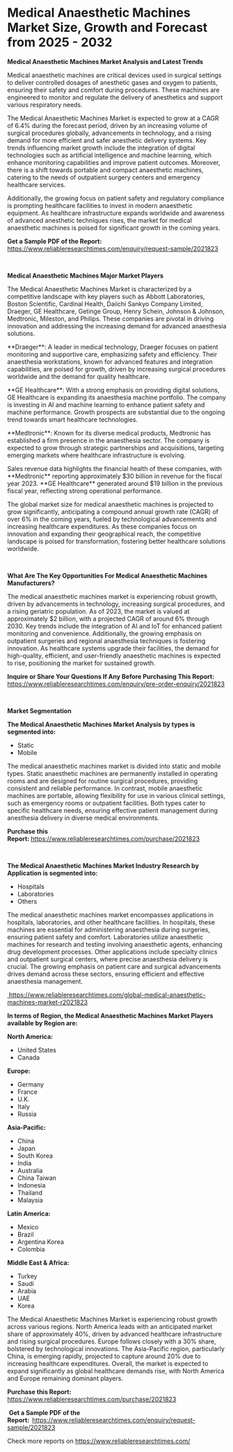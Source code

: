 <p><h1>Medical Anaesthetic Machines Market Size, Growth and Forecast from 2025 - 2032</h1></p><p><strong>Medical Anaesthetic Machines Market Analysis and Latest Trends</strong></p>
<p><p>Medical anaesthetic machines are critical devices used in surgical settings to deliver controlled dosages of anesthetic gases and oxygen to patients, ensuring their safety and comfort during procedures. These machines are engineered to monitor and regulate the delivery of anesthetics and support various respiratory needs.</p><p>The Medical Anaesthetic Machines Market is expected to grow at a CAGR of 6.4% during the forecast period, driven by an increasing volume of surgical procedures globally, advancements in technology, and a rising demand for more efficient and safer anesthetic delivery systems. Key trends influencing market growth include the integration of digital technologies such as artificial intelligence and machine learning, which enhance monitoring capabilities and improve patient outcomes. Moreover, there is a shift towards portable and compact anaesthetic machines, catering to the needs of outpatient surgery centers and emergency healthcare services.</p><p>Additionally, the growing focus on patient safety and regulatory compliance is prompting healthcare facilities to invest in modern anaesthetic equipment. As healthcare infrastructure expands worldwide and awareness of advanced anesthetic techniques rises, the market for medical anaesthetic machines is poised for significant growth in the coming years.</p></p>
<p><strong>Get a Sample PDF of the Report:&nbsp;</strong> <a href="https://www.reliableresearchtimes.com/enquiry/request-sample/2021823?utm_campaign=3322&utm_medium=2&utm_source=Github&utm_content=ia&utm_term=29032025&utm_id=medical-anaesthetic-machines">https://www.reliableresearchtimes.com/enquiry/request-sample/2021823</a></p>
<p>&nbsp;</p>
<p><strong>Medical Anaesthetic Machines Major Market Players</strong></p>
<p><p>The Medical Anaesthetic Machines Market is characterized by a competitive landscape with key players such as Abbott Laboratories, Boston Scientific, Cardinal Health, Daiichi Sankyo Company Limited, Draeger, GE Healthcare, Getinge Group, Henry Schein, Johnson & Johnson, Medtronic, Mileston, and Philips. These companies are pivotal in driving innovation and addressing the increasing demand for advanced anaesthesia solutions.</p><p>**Draeger**: A leader in medical technology, Draeger focuses on patient monitoring and supportive care, emphasizing safety and efficiency. Their anaesthesia workstations, known for advanced features and integration capabilities, are poised for growth, driven by increasing surgical procedures worldwide and the demand for quality healthcare.</p><p>**GE Healthcare**: With a strong emphasis on providing digital solutions, GE Healthcare is expanding its anaesthesia machine portfolio. The company is investing in AI and machine learning to enhance patient safety and machine performance. Growth prospects are substantial due to the ongoing trend towards smart healthcare technologies.</p><p>**Medtronic**: Known for its diverse medical products, Medtronic has established a firm presence in the anaesthesia sector. The company is expected to grow through strategic partnerships and acquisitions, targeting emerging markets where healthcare infrastructure is evolving.</p><p>Sales revenue data highlights the financial health of these companies, with **Medtronic** reporting approximately $30 billion in revenue for the fiscal year 2023. **GE Healthcare** generated around $19 billion in the previous fiscal year, reflecting strong operational performance.</p><p>The global market size for medical anaesthetic machines is projected to grow significantly, anticipating a compound annual growth rate (CAGR) of over 6% in the coming years, fueled by technological advancements and increasing healthcare expenditures. As these companies focus on innovation and expanding their geographical reach, the competitive landscape is poised for transformation, fostering better healthcare solutions worldwide.</p></p>
<p>&nbsp;</p>
<p><strong>What Are The Key Opportunities For Medical Anaesthetic Machines Manufacturers?</strong></p>
<p><p>The medical anaesthetic machines market is experiencing robust growth, driven by advancements in technology, increasing surgical procedures, and a rising geriatric population. As of 2023, the market is valued at approximately $2 billion, with a projected CAGR of around 6% through 2030. Key trends include the integration of AI and IoT for enhanced patient monitoring and convenience. Additionally, the growing emphasis on outpatient surgeries and regional anaesthesia techniques is fostering innovation. As healthcare systems upgrade their facilities, the demand for high-quality, efficient, and user-friendly anaesthetic machines is expected to rise, positioning the market for sustained growth.</p></p>
<p><strong>Inquire or Share Your Questions If Any Before Purchasing This Report:</strong> <a href="https://www.reliableresearchtimes.com/enquiry/pre-order-enquiry/2021823?utm_campaign=3322&utm_medium=2&utm_source=Github&utm_content=ia&utm_term=29032025&utm_id=medical-anaesthetic-machines">https://www.reliableresearchtimes.com/enquiry/pre-order-enquiry/2021823</a></p>
<p>&nbsp;</p>
<p><strong>Market Segmentation</strong></p>
<p><strong>The Medical Anaesthetic Machines Market Analysis by types is segmented into:</strong></p>
<p><ul><li>Static</li><li>Mobile</li></ul></p>
<p><p>The medical anaesthetic machines market is divided into static and mobile types. Static anaesthetic machines are permanently installed in operating rooms and are designed for routine surgical procedures, providing consistent and reliable performance. In contrast, mobile anaesthetic machines are portable, allowing flexibility for use in various clinical settings, such as emergency rooms or outpatient facilities. Both types cater to specific healthcare needs, ensuring effective patient management during anesthesia delivery in diverse medical environments.</p></p>
<p><strong>Purchase this Report:&nbsp;</strong><a href="https://www.reliableresearchtimes.com/purchase/2021823?utm_campaign=3322&utm_medium=2&utm_source=Github&utm_content=ia&utm_term=29032025&utm_id=medical-anaesthetic-machines">https://www.reliableresearchtimes.com/purchase/2021823</a></p>
<p>&nbsp;</p>
<p><strong>The Medical Anaesthetic Machines Market Industry Research by Application is segmented into:</strong></p>
<p><ul><li>Hospitals</li><li>Laboratories</li><li>Others</li></ul></p>
<p><p>The medical anaesthetic machines market encompasses applications in hospitals, laboratories, and other healthcare facilities. In hospitals, these machines are essential for administering anaesthesia during surgeries, ensuring patient safety and comfort. Laboratories utilize anaesthetic machines for research and testing involving anaesthetic agents, enhancing drug development processes. Other applications include specialty clinics and outpatient surgical centers, where precise anaesthesia delivery is crucial. The growing emphasis on patient care and surgical advancements drives demand across these sectors, ensuring efficient and effective anaesthesia management.</p></p>
<p><a href="https://www.reliableresearchtimes.com/global-medical-anaesthetic-machines-market-r2021823?utm_campaign=3322&utm_medium=2&utm_source=Github&utm_content=ia&utm_term=29032025&utm_id=medical-anaesthetic-machines">&nbsp;https://www.reliableresearchtimes.com/global-medical-anaesthetic-machines-market-r2021823</a></p>
<p><strong>In terms of Region, the Medical Anaesthetic Machines Market Players available by Region are:</strong></p>
<p>
    <p> <strong> North America: </strong>
        <ul>
            <li>United States</li>
            <li>Canada</li>
        </ul>
        </p> 
    <p> <strong> Europe: </strong>
        <ul>
            <li>Germany</li>
            <li>France</li>
            <li>U.K.</li>
            <li>Italy</li>
            <li>Russia</li>
        </ul>
        </p> 
    <p> <strong> Asia-Pacific: </strong>
        <ul>
            <li>China</li>
            <li>Japan</li>
            <li>South Korea</li>
            <li>India</li>
            <li>Australia</li>
            <li>China Taiwan</li>
            <li>Indonesia</li>
            <li>Thailand</li>
            <li>Malaysia</li>
        </ul>
        </p> 
    <p> <strong> Latin America: </strong>
        <ul>
            <li>Mexico</li>
            <li>Brazil</li>
            <li>Argentina Korea</li>
            <li>Colombia</li>
        </ul>
        </p> 
    <p> <strong> Middle East & Africa: </strong>
        <ul>
            <li>Turkey</li>
            <li>Saudi</li>
            <li>Arabia</li>
            <li>UAE</li>
            <li>Korea</li>
        </ul>
    </p>
    </p>
<p><p>The Medical Anaesthetic Machines Market is experiencing robust growth across various regions. North America leads with an anticipated market share of approximately 40%, driven by advanced healthcare infrastructure and rising surgical procedures. Europe follows closely with a 30% share, bolstered by technological innovations. The Asia-Pacific region, particularly China, is emerging rapidly, projected to capture around 20% due to increasing healthcare expenditures. Overall, the market is expected to expand significantly as global healthcare demands rise, with North America and Europe remaining dominant players.</p></p>
<p><strong>Purchase this Report: </strong><a href="https://www.reliableresearchtimes.com/purchase/2021823?utm_campaign=3322&utm_medium=2&utm_source=Github&utm_content=ia&utm_term=29032025&utm_id=medical-anaesthetic-machines">https://www.reliableresearchtimes.com/purchase/2021823</a></p>
<p>&nbsp;<strong>Get a Sample PDF of the Report:&nbsp;&nbsp;</strong><a href="https://www.reliableresearchtimes.com/enquiry/request-sample/2021823?utm_campaign=3322&utm_medium=2&utm_source=Github&utm_content=ia&utm_term=29032025&utm_id=medical-anaesthetic-machines">https://www.reliableresearchtimes.com/enquiry/request-sample/2021823</a></p>
<p><strong></strong></p>
<p>Check more reports on <a href="https://www.reliableresearchtimes.com/?utm_campaign=3322&utm_medium=2&utm_source=Github&utm_content=ia&utm_term=29032025&utm_id=medical-anaesthetic-machines">https://www.reliableresearchtimes.com/</a></p>